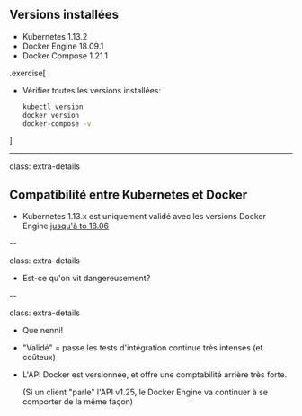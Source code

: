 ## Versions installées

- Kubernetes 1.13.2
- Docker Engine 18.09.1
- Docker Compose 1.21.1

<!-- ##VERSION## -->

.exercise[

- Vérifier toutes les versions installées:
  ```bash
  kubectl version
  docker version
  docker-compose -v
  ```

]

---

class: extra-details

## Compatibilité entre Kubernetes et Docker

- Kubernetes 1.13.x est uniquement validé avec les versions Docker Engine [jusqu'à to 18.06](https://github.com/kubernetes/kubernetes/blob/master/CHANGELOG-1.13.md#external-dependencies)

--

class: extra-details

- Est-ce qu'on vit dangereusement?

--

class: extra-details

- Que nenni!

- "Validé" = passe les tests d'intégration continue très intenses (et coûteux)

- L'API Docker est versionnée, et offre une comptabilité arrière très forte.

  (Si un client "parle" l'API v1.25, le Docker Engine va continuer à se comporter de la même façon)
